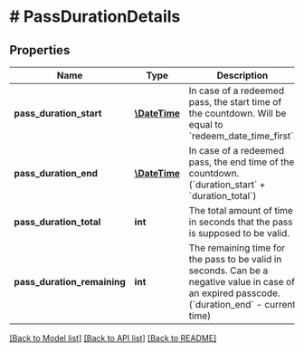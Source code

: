 # # PassDurationDetails

## Properties

Name | Type | Description | Notes
------------ | ------------- | ------------- | -------------
**pass_duration_start** | [**\DateTime**](\DateTime.md) | In case of a redeemed pass, the start time of the countdown. Will be equal to &#x60;redeem_date_time_first&#x60;. |
**pass_duration_end** | [**\DateTime**](\DateTime.md) | In case of a redeemed pass, the end time of the countdown. (&#x60;duration_start&#x60; + &#x60;duration_total&#x60;) |
**pass_duration_total** | **int** | The total amount of time in seconds that the pass is supposed to be valid. |
**pass_duration_remaining** | **int** | The remaining time for the pass to be valid in seconds. Can be a negative value in case of an expired passcode. (&#x60;duration_end&#x60; - current time) |

[[Back to Model list]](../../README.md#models) [[Back to API list]](../../README.md#endpoints) [[Back to README]](../../README.md)
